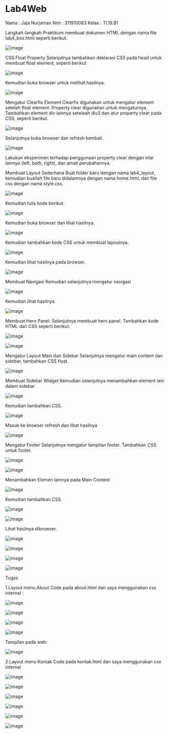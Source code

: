 # Lab4Web
Nama : Jaja Nurjaman
Nim : 311910083
Kelas : TI.19.B1


Langkah-langkah Praktikum 
membuat dokumen HTML dengan nama file lab4_box.html seperti berikut.

![image](https://user-images.githubusercontent.com/81528179/115144528-5276c580-a077-11eb-9e2e-df550903cfd1.png)

CSS Float Property 
Selanjutnya tambahkan deklarasi CSS pada head untuk membuat float element, seperti berikut

![image](https://user-images.githubusercontent.com/81528179/115144553-733f1b00-a077-11eb-8589-9a9a2c1643bf.png)

Kemudian buka browser untuk melihat hasilnya.

![image](https://user-images.githubusercontent.com/81528179/115146242-d46aec80-a07f-11eb-834e-2ecbdf6a6393.png)

Mengatur Clearfix Element 
Clearfix digunakan untuk mengatur element setelah float element. Property clear digunakan untuk mengaturnya. 
Tambahkan element div lainnya seteleah div3 dan atur property clear pada CSS, seperti berikut.

![image](https://user-images.githubusercontent.com/81528179/115146272-f49aab80-a07f-11eb-8533-18dcf67ae3a9.png)

Selanjutnya buka browser dan refresh kembali.

![image](https://user-images.githubusercontent.com/81528179/115146296-16942e00-a080-11eb-8bac-516d0c8b6c43.png)

Lakukan eksperimen terhadap penggunaan property clear dengan nilai lainnya (left, both, right), dan amati perubahannya.

Membuat Layout Sederhana 
Buat folder baru dengan nama lab4_layout, kemudian buatlah file baru didalamnya dengan nama home.html, dan file css dengan nama style.css.

![image](https://user-images.githubusercontent.com/81528179/115146309-2f044880-a080-11eb-8ed7-19dee2e2a1e3.png)

Kemudian tulis kode berikut.

![image](https://user-images.githubusercontent.com/81528179/115146328-3d526480-a080-11eb-9be1-52bd8ba00331.png)

Kemudian buka browser dan lihat hasilnya.

![image](https://user-images.githubusercontent.com/81528179/115146349-52c78e80-a080-11eb-99e7-264b6029dbde.png)

Kemudian tambahkan kode CSS untuk membuat layoutnya.

![image](https://user-images.githubusercontent.com/81528179/115146366-6a067c00-a080-11eb-8ea6-3bbb311e04db.png)

Kemudian lihat hasilnya pada browser.

![image](https://user-images.githubusercontent.com/81528179/115146382-7a1e5b80-a080-11eb-8148-00fb8ff50064.png)

Membuat Navigasi 
Kemudian selanjutnya mengatur navigasi

![image](https://user-images.githubusercontent.com/81528179/115146392-899da480-a080-11eb-9c30-7b3baaa42ef9.png)

Kemudian lihat hasilnya.

![image](https://user-images.githubusercontent.com/81528179/115146422-afc34480-a080-11eb-8118-1f80115bd01f.png)

Membuat Hero Panel. 
Selanjutnya membuat hero panel. Tambahkan kode HTML dan CSS seperti berikut.

![image](https://user-images.githubusercontent.com/81528179/115146442-bd78ca00-a080-11eb-9a90-4ad31c985e1f.png)


![image](https://user-images.githubusercontent.com/81528179/115146452-c6699b80-a080-11eb-9c19-05c5c493ff8d.png)



Mengatur Layout Main dan Sidebar 
Selanjutnya mengatur main content dan sidebar, tambahkan CSS float.

![image](https://user-images.githubusercontent.com/81528179/115146475-e13c1000-a080-11eb-8413-aa66df62a01d.png)

Membuat Sidebar Widget 
Kemudian selanjutnya menambahkan element lain dalam sidebar

![image](https://user-images.githubusercontent.com/81528179/115146485-ed27d200-a080-11eb-952f-4beb68bc45f6.png)

Kemudian tambahkan CSS.

![image](https://user-images.githubusercontent.com/81528179/115146499-fa44c100-a080-11eb-95e4-ba62ed5c05e8.png)

Masuk ke browser refresh dan lihat hasilnya

![image](https://user-images.githubusercontent.com/81528179/115146521-0892dd00-a081-11eb-89b3-c9751ec6ead5.png)

Mengatur Footer 
Selanjutnya mengatur tampilan footer. Tambahkan CSS untuk footer.

![image](https://user-images.githubusercontent.com/81528179/115146535-15afcc00-a081-11eb-863b-50e17677055e.png)


![image](https://user-images.githubusercontent.com/81528179/115146541-1cd6da00-a081-11eb-9293-855e09901280.png)

Menambahkan Elemen lainnya pada Main Content

![image](https://user-images.githubusercontent.com/81528179/115146553-29f3c900-a081-11eb-804c-c63564fe3a78.png)

Kemudian tambahkan CSS.

![image](https://user-images.githubusercontent.com/81528179/115146568-3710b800-a081-11eb-8462-784e566f979b.png)


![image](https://user-images.githubusercontent.com/81528179/115146578-40018980-a081-11eb-8c3d-a01151001bb5.png)

Lihat hasilnya dibrowser.

![image](https://user-images.githubusercontent.com/81528179/115146587-53acf000-a081-11eb-936e-fdf9e0433f0d.png)


![image](https://user-images.githubusercontent.com/81528179/115146597-5c9dc180-a081-11eb-94e5-fb46f794b4a1.png)


![image](https://user-images.githubusercontent.com/81528179/115146606-632c3900-a081-11eb-8ccc-a193f4570734.png)


![image](https://user-images.githubusercontent.com/81528179/115146608-6a534700-a081-11eb-88ac-13bc0600d62c.png)

Tugas

1.Layout menu About Code pada about.html dan saya menggunakan css internal :


![image](https://user-images.githubusercontent.com/81528179/115248588-0482c000-a152-11eb-9ad5-d7887d07da5e.png)


![image](https://user-images.githubusercontent.com/81528179/115248602-09e00a80-a152-11eb-938c-e35f4a4bbe5d.png)


![image](https://user-images.githubusercontent.com/81528179/115248646-12d0dc00-a152-11eb-89f8-c7737086684b.png)


![image](https://user-images.githubusercontent.com/81528179/115248674-18c6bd00-a152-11eb-90ad-ba05b8b9d6d9.png)

Tampilan pada web:

![image](https://user-images.githubusercontent.com/81528179/115248911-4f9cd300-a152-11eb-8dec-8d5cfe9034f7.png)

2.Layout menu Kontak Code pada kontak.html dan saya menggunakan css internal 

![image](https://user-images.githubusercontent.com/81528179/115254682-ca1c2180-a157-11eb-888d-a2461471492a.png)


![image](https://user-images.githubusercontent.com/81528179/115254718-d30cf300-a157-11eb-8ff3-c375065071f9.png)


![image](https://user-images.githubusercontent.com/81528179/115254761-dacc9780-a157-11eb-9feb-28f31d4d0522.png)


![image](https://user-images.githubusercontent.com/81528179/115254780-e1f3a580-a157-11eb-8b1b-c209c4638bb6.png)


![image](https://user-images.githubusercontent.com/81528179/115254808-e8821d00-a157-11eb-8bbc-578fd7eef665.png)


![image](https://user-images.githubusercontent.com/81528179/115254924-05b6eb80-a158-11eb-9f49-3c8cbe591ff7.png)













